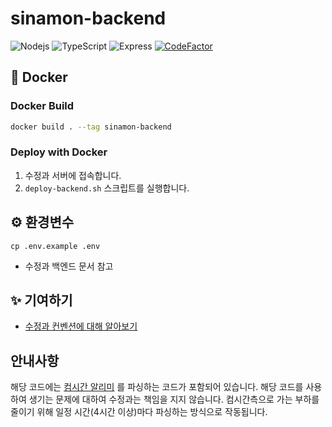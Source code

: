 # sinamon-backend

![Nodejs](https://img.shields.io/badge/node.js%20-%2343853D.svg?logo=node.js&logoColor=white)
![TypeScript](https://img.shields.io/badge/typescript%20-%23007ACC.svg?logo=typescript&logoColor=white)
![Express](https://img.shields.io/badge/express.js%20-%23404d59.svg)
[![CodeFactor](https://www.codefactor.io/repository/github/swjb-sinamon/sinamon-backend/badge)](https://www.codefactor.io/repository/github/swjb-sinamon/sinamon-backend)

## 🐳 Docker

### Docker Build

```bash
docker build . --tag sinamon-backend
```

### Deploy with Docker

1. 수정과 서버에 접속합니다.
2. `deploy-backend.sh` 스크립트를 실행합니다.

## ⚙ 환경변수

```shell
cp .env.example .env
```

- 수정과 백엔드 문서 참고

## ✨ 기여하기

- [수정과 컨벤션에 대해 알아보기](https://www.notion.so/430ec87ea80e469a8bcbdb26142cc32c)

## 안내사항

해당 코드에는 [컴시간 알리미](http://컴시간학생.kr) 를 파싱하는 코드가 포함되어 있습니다. 해당 코드를 사용하여 생기는 문제에 대하여 수정과는 책임을 지지 않습니다. 컴시간측으로 가는 부하를 줄이기 위해 일정 시간(4시간 이상)마다 파싱하는 방식으로 작동됩니다.

